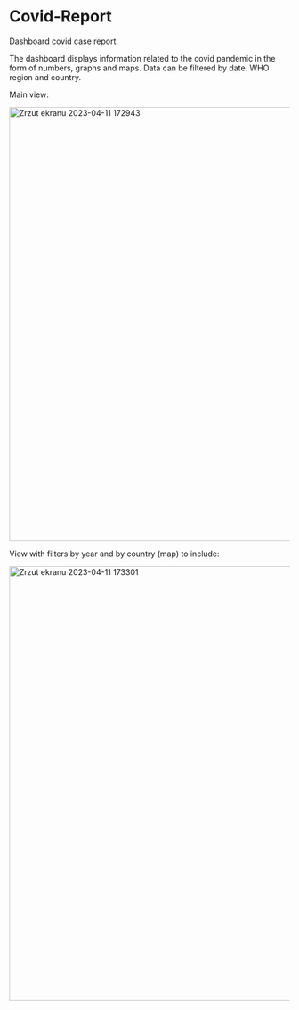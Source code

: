 # Covid-Report
Dashboard covid case report.

The dashboard displays information related to the covid pandemic in the form of numbers, graphs and maps. Data can be filtered by date, WHO region and country. 

Main view:

<img width="779" alt="Zrzut ekranu 2023-04-11 172943" src="https://user-images.githubusercontent.com/73952373/231217884-4b5dca7d-8dc8-4906-9faf-ffabc9a20c60.png">

View with filters by year and by country (map) to include:

<img width="780" alt="Zrzut ekranu 2023-04-11 173301" src="https://user-images.githubusercontent.com/73952373/231217997-7a4d79fa-3175-47d6-9a4b-af042bbbc9e8.png">


